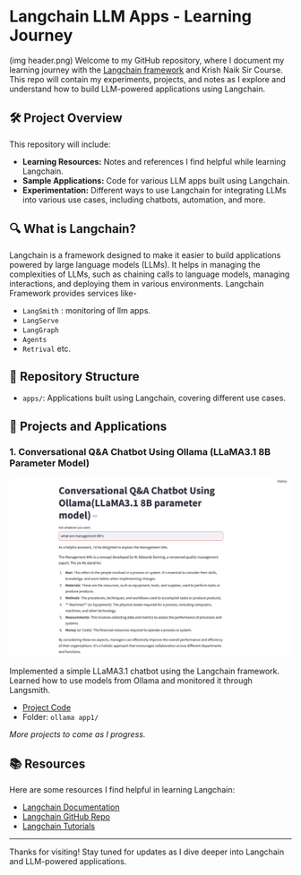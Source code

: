 # Langchain LLM Apps - Learning Journey
(img header.png)
Welcome to my GitHub repository, where I document my learning journey with the [Langchain framework](https://langchain.com/) and Krish Naik Sir Course. This repo will contain my experiments, projects, and notes as I explore and understand how to build LLM-powered applications using Langchain.

## 🛠️ Project Overview

This repository will include:
- **Learning Resources:** Notes and references I find helpful while learning Langchain.
- **Sample Applications:** Code for various LLM apps built using Langchain.
- **Experimentation:** Different ways to use Langchain for integrating LLMs into various use cases, including chatbots, automation, and more.

## 🔍 What is Langchain?

Langchain is a framework designed to make it easier to build applications powered by large language models (LLMs). It helps in managing the complexities of LLMs, such as chaining calls to language models, managing interactions, and deploying them in various environments. Langchain Framework provides services like-
- `LangSmith` : monitoring of llm apps.
- `LangServe`
- `LangGraph`
- `Agents`
- `Retrival` etc.

## 📁 Repository Structure

- `apps/`: Applications built using Langchain, covering different use cases.

## 🚀 Projects and Applications

### 1. Conversational Q&A Chatbot Using Ollama (LLaMA3.1 8B Parameter Model)
![Ollama Langchain App](ollama%20app1/1_ollama_langchain_app.png)

Implemented a simple LLaMA3.1 chatbot using the Langchain framework. Learned how to use models from Ollama and monitored it through Langsmith.

- [Project Code](ollama%20app1/1_ollama_langchain_app.py)
- Folder: `ollama app1/`


*More projects to come as I progress.*

## 📚 Resources

Here are some resources I find helpful in learning Langchain:
- [Langchain Documentation](https://python.langchain.com/en/latest/)
- [Langchain GitHub Repo](https://github.com/hwchase17/langchain)
- [Langchain Tutorials](https://www.youtube.com/channel/UCd5BZT1dzaM_lpmxP0o3POg)

---

Thanks for visiting! Stay tuned for updates as I dive deeper into Langchain and LLM-powered applications.
